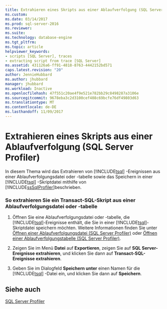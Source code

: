 ```yaml
---
title: Extrahieren eines Skripts aus einer Ablaufverfolgung (SQL Server Profiler) | Microsoft Docs
ms.custom: 
ms.date: 03/14/2017
ms.prod: sql-server-2016
ms.reviewer: 
ms.suite: 
ms.technology: database-engine
ms.tgt_pltfrm: 
ms.topic: article
helpviewer_keywords:
- scripts [SQL Server], traces
- extracting script from trace [SQL Server]
ms.assetid: 431126a6-ff91-4818-8763-4442152bd571
caps.latest.revision: "20"
author: JennieHubbard
ms.author: jhubbard
manager: jhubbard
ms.workload: Inactive
ms.openlocfilehash: 47f551c20ae4f9e521e782bb29c8498287a3106e
ms.sourcegitcommit: 9678eba3c2d3100cef408c69bcfe76df49803d63
ms.translationtype: MT
ms.contentlocale: de-DE
ms.lasthandoff: 11/09/2017
---
```

# <a name="extract-a-script-from-a-trace-sql-server-profiler"></a>Extrahieren eines Skripts aus einer Ablaufverfolgung (SQL Server Profiler)
  In diesem Thema wird das Extrahieren von [!INCLUDE[tsql](../../includes/tsql-md.md)] -Ereignissen aus einer Ablaufverfolgungsdatei oder -tabelle sowie das Speichern in einer [!INCLUDE[tsql](../../includes/tsql-md.md)] -Skriptdatei mithilfe von [!INCLUDE[ssSqlProfiler](../../includes/sssqlprofiler-md.md)]beschrieben.  
  
### <a name="to-extract-a-transact-sql-script-from-a-trace-file-or-table"></a>So extrahieren Sie ein Transact-SQL-Skript aus einer Ablaufverfolgungsdatei oder -tabelle  
  
1.  Öffnen Sie eine Ablaufverfolgungsdatei oder -tabelle, die [!INCLUDE[tsql](../../includes/tsql-md.md)]-Ereignisse enthält, die Sie in einer [!INCLUDE[tsql](../../includes/tsql-md.md)]-Skriptdatei speichern möchten. Weitere Informationen finden Sie unter [Öffnen einer Ablaufverfolgungsdatei &#40;SQL Server Profiler&#41;](../../tools/sql-server-profiler/open-a-trace-file-sql-server-profiler.md) oder [Öffnen einer Ablaufverfolgungstabelle &#40;SQL Server Profiler&#41;](../../tools/sql-server-profiler/open-a-trace-table-sql-server-profiler.md).  
  
2.  Zeigen Sie im Menü **Datei** auf **Exportieren**, zeigen Sie auf **SQL Server-Ereignisse extrahieren**, und klicken Sie dann auf **Transact-SQL-Ereignisse extrahieren**.  
  
3.  Geben Sie im Dialogfeld **Speichern unter** einen Namen für die [!INCLUDE[tsql](../../includes/tsql-md.md)] -Datei ein, und klicken Sie dann auf **Speichern**.  
  
## <a name="see-also"></a>Siehe auch  
 [SQL Server Profiler](../../tools/sql-server-profiler/sql-server-profiler.md)  
  
  
